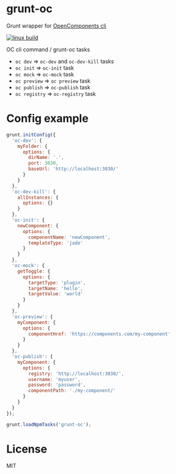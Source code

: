 grunt-oc
========

Grunt wrapper for [OpenComponents cli](https://github.com/opentable/oc)

[![linux build](https://img.shields.io/travis/opentable/grunt-oc/master.svg?label=linux+build)](http://travis-ci.org/opentable/grunt-oc)

OC cli command / grunt-oc tasks
* `oc dev` => `oc-dev` and `oc-dev-kill` tasks
* `oc init` => `oc-init` task
* `oc mock` => `oc-mock` task
* `oc preview` => `oc preview` task
* `oc publish` => `oc-publish` task
* `oc registry` => `oc-registry` task

# Config example

```js
grunt.initConfig({
  'oc-dev': {
    myFolder: {
      options: {
        dirName: '.',
        port: 3030,
        baseUrl: 'http://localhost:3030/'
      }
    }
  },
  'oc-dev-kill': {
    allInstances: {
      options: {}
    }
  },
  'oc-init': {
    newComponent: {
      options: {
        componentName: 'newComponent',
        templateType: 'jade'
      }
    }
  },
  'oc-mock': {
    getToggle: {
      options: {
        targetType: 'plugin',
        targetName: 'hello',
        targetValue: 'world'
      }
    }
  },
  'oc-preview': {
    myComponent: {
      options: {
        componentHref: 'https://components.com/my-component'
      }
    }
  },
  'oc-publish': {
    myComponent: {
      options: {
        registry: 'http://localhost:3030/',
        username: 'myuser',
        password: 'password',
        componentPath: './my-component/'
      }
    }
  }
});

grunt.loadNpmTasks('grunt-oc');
```

# License
MIT